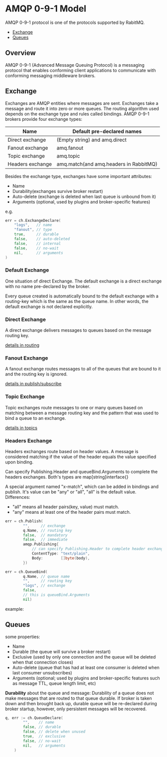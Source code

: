 # AMQP 0-9-1 Model

AMQP 0-9-1 protocol is one of the protocols supported by RabitMQ.

* [Exchange](#Exchange)
* [Queues](#Queues)

## Overview

AMQP 0-9-1 (Advanced Message Queuing Protocol) is a messaging protocol that enables conforming client applications to communicate with conforming messaging middleware brokers.

## Exchange

Exchanges are AMQP entities where messages are sent. Exchanges take a message and route it into zero or more queues. The routing algorithm used depends on the exchange type and rules called bindings. AMQP 0-9-1 brokers provide four exchange types:

|Name               | Default pre-declared names            |
|-------------------|---------------------------------------|
|Direct exchange    | (Empty string) and amq.direct         |
|Fanout exchange    | amq.fanout                            |
|Topic exchange     | amq.topic                             |
|Headers exchange   | amq.match(and amq.headers in RabbitMQ)|

Besides the exchange type, exchanges have some important attributes:
* Name
* Durability(exchanges survive broker restart)
* Auto-delete (exchange is deleted when last queue is unbound from it)
* Arguments (optional, used by plugins and broker-specific features)

e.g.
```go
err = ch.ExchangeDeclare(
	"logs",   // name
	"fanout", // type
	true,     // durable
	false,    // auto-deleted
	false,    // internal
	false,    // no-wait
	nil,      // arguments
)
```

### Default Exchange

One situation of direct Exchange. The default exchange is a direct exchange with no name pre-declared by the broker.

Every queue created is automatically bound to the default exchange with a routing-key which is the same as the queue name. In other words, the default exchange is not declared explicitly.

### Direct Exchange

A direct exchange delivers messages to queues based on the message routing key.

[details in routing](./3-patterns.md#routing)

### Fanout Exchange

A fanout exchange routes messages to all of the queues that are bound to it and the routing key is ignored.

[details in publish/subscribe](./3-patterns.md#publish/subscribe)

### Topic Exchange

Topic exchanges route messages to one or many queues based on matching between a message routing key and the pattern that was used to bind a queue to an exchange.

[details in topics](./3-patterns.md#topics)

### Headers Exchange

Headers exchanges route based on header values. A message is considered matching if the value of the header equals the value specified upon binding.

Can specify Publishing.Header and queueBind.Arguments to complete the headers exchanges. Both's types are map[string]interface{}

A special argument named "x-match", which can be added in bindings and publish. It's value can be "any" or "all", "all" is the default value. Differences:

* "all" means all header pairs(key, value) must match.
* "any" means at least one of the header pairs must match.

```go
err = ch.Publish(
		"",     // exchange
		q.Name, // routing key
		false,  // mandatory
		false,  // immediate
		amqp.Publishing{
			// can specify Publishing.Header to complete header exchange
			ContentType: "text/plain",
			Body:        []byte(body),
		})
```

```go
err = ch.QueueBind(
		q.Name, // queue name
		"",     // routing key
		"logs", // exchange
		false,
		// this is queueBind.Arguments
		nil)
```

example:



## Queues

some properties:
* Name
* Durable (the queue will survive a broker restart)
* Exclusive (used by only one connection and the queue will be deleted when that connection closes)
* Auto-delete (queue that has had at least one consumer is deleted when last consumer unsubscribes)
* Arguments (optional; used by plugins and broker-specific features such as message TTL, queue length limit, etc)

**Durability** about the queue and message: Durability of a queue does not make messages that are routed to that queue durable. If broker is taken down and then brought back up, durable queue will be re-declared during broker startup, however, only persistent messages will be recovered.

```go
q, err := ch.QueueDeclare(
		"",    // name
		false, // durable
		false, // delete when unused
		true,  // exclusive
		false, // no-wait
		nil,   // arguments
	)
```

